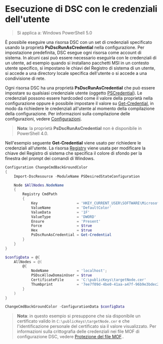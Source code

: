 # Esecuzione di DSC con le credenziali dell'utente 

> Si applica a: Windows PowerShell 5.0

È possibile eseguire una risorsa DSC con un set di credenziali specificato usando la proprietà **PsDscRunAsCredential** nella configurazione. 
Per impostazione predefinita, DSC esegue ogni risorsa come account di sistema. 
In alcuni casi può essere necessario eseguirla con le credenziali di un utente, ad esempio quando si installano pacchetti MSI in un contesto utente specifico, si impostano le chiavi del Registro di sistema di un utente, si accede a una directory locale specifica dell'utente o si accede a una condivisione di rete.

Ogni risorsa DSC ha una proprietà **PsDscRunAsCredential** che può essere impostare su qualsiasi credenziale utente (oggetto [PSCredential](https://msdn.microsoft.com/en-us/library/ms572524(v=VS.85).aspx)).
Le credenziali possono essere hardcoded come il valore della proprietà nella configurazione oppure è possibile impostare il valore su [Get-Credential](https://technet.microsoft.com/en-us/library/hh849815.aspx),
in modo da richiedere le credenziali all'utente al momento della compilazione della configurazione. Per informazioni sulla compilazione delle configurazioni, vedere [Configurazioni](configurations.md).

>**Nota**: la proprietà **PsDscRunAsCredential** non è disponibile in PowerShell 4.0.

Nell'esempio seguente **Get-Credential** viene usato per richiedere le credenziali all'utente. 
La risorsa [Registry](registryResource.md) viene usata per modificare la chiave del Registro di sistema che specifica il colore di sfondo
per la finestra del prompt dei comandi di Windows.

```powershell
Configuration ChangeCmdBackGroundColor    
{
    Import-DscResource -ModuleName PSDesiredStateConfiguration

    Node $AllNodes.NodeName
    {
        Registry CmdPath
        {
            Key                  = 'HKEY_CURRENT_USER\SOFTWARE\Microsoft\Command Processor'
            ValueName            = 'DefaultColor'
            ValueData            = '1F'
            ValueType            = 'DWORD'
            Ensure               = 'Present'
            Force                = $true
            Hex                  = $true
            PsDscRunAsCredential = Get-Credential
        }
    }                   
}

$configData = @{
    AllNodes = @(
        @{
            NodeName             = 'localhost';
            PSDscAllowDomainUser = $true
            CertificateFile      = 'C:\publicKeys\targetNode.cer'
            Thumbprint           = '7ee7f09d-4be0-41aa-a47f-96b9e3bdec25'
        }
    )
}

ChangeCmdBackGroundColor -ConfigurationData $configData
```
>**Nota**: in questo esempio si presuppone che sia disponibile un certificato valido in `C:\publicKeys\targetNode.cer` e che l'identificazione personale del certificato sia il valore visualizzato.
>Per informazioni sulla crittografia delle credenziali nei file MOF di configurazione DSC, vedere [Protezione del file MOF](secureMOF.md)..



<!--HONumber=Apr16_HO5-->


